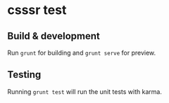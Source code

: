 # csssr test

## Build & development

Run `grunt` for building and `grunt serve` for preview.

## Testing

Running `grunt test` will run the unit tests with karma.
